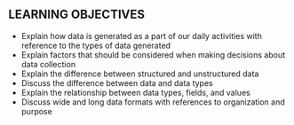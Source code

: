 ## LEARNING OBJECTIVES
- Explain how data is generated as a part of our daily activities with reference to the types of data generated
- Explain factors that should be considered when making decisions about data collection
- Explain the difference between structured and unstructured data
- Discuss the difference between data and data types
- Explain the relationship between data types, fields, and values
- Discuss wide and long data formats with references to organization and purpose
